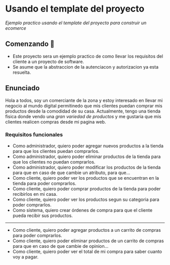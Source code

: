 # Usando el template del proyecto

_Ejemplo practico usando el template del proyecto para construir un ecomerce_

## Comenzando 🚀

- Este proyecto sera un ejemplo practico de como llevar los requisitos del cliente a un proyecto de software.
- Se asume que la abstraccion de la autenciacon y autorizacion ya esta resuelta.

## Enunciado

Hola a todos, soy un comerciante de la zona y estoy interesado en llevar mi negocio al mundo digital permitinedo que 
mis clientes puedan comprar mis productos desde la comodidad de su casa. Actualmente, tengo una tienda fisica donde 
vendo una _gran variedad de productos_ y me gustaria que mis clientes realicen compras desde mi pagina web.

### Requisitos funcionales

- Como administrador, quiero poder agregar nuevos productos a la tienda para que los clientes puedan comprarlos.
- Como administrador, quiero poder eliminar productos de la tienda para que los clientes no puedan comprarlos.
- Como administrador, quiero poder modificar los productos de la tienda para que en caso de que cambie un atributo, para que...
- Como cliente, quiero poder ver los productos que se encuentran en la tienda para poder comprarlos.
- Como cliente, quiero poder comprar productos de la tienda para poder recibirlos en mi casa.
- Como cliente, quiero poder ver los productos segun su categoria para poder comprarlos.
- Como sistema, quiero crear órdenes de compra para que el cliente pueda recibir sus productos.

---
- Como cliente, quiero poder agregar productos a un carrito de compras para poder comprarlos.
- Como cliente, quiero poder eliminar productos de un carrito de compras para que en caso de que cambie de opinion...
- Como cliente, quiero poder ver el total de mi compra para saber cuanto voy a pagar.